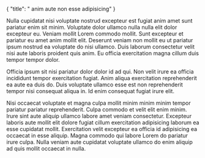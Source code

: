 {
  "title": " anim aute non esse adipisicing"
}

Nulla cupidatat nisi voluptate nostrud excepteur est fugiat anim amet sunt pariatur enim sit minim. Voluptate dolor ullamco nulla nulla elit dolor excepteur eu. Veniam mollit Lorem commodo mollit. Sunt excepteur et pariatur eu amet anim mollit elit. Deserunt veniam non mollit eu ut pariatur ipsum nostrud ea voluptate do nisi ullamco. Duis laborum consectetur velit nisi aute laboris proident quis anim. Eu officia exercitation magna cillum duis tempor tempor dolor.

Officia ipsum sit nisi pariatur dolor dolor id ad qui. Non velit irure ea officia incididunt tempor exercitation fugiat. Anim aliqua exercitation reprehenderit ea aute ea duis do. Duis voluptate ullamco esse est non reprehenderit tempor nisi consequat aliqua in. Id enim consequat fugiat irure elit.

Nisi occaecat voluptate et magna culpa mollit minim minim minim tempor pariatur pariatur reprehenderit. Culpa commodo et velit elit enim minim. Irure sint aute aliquip ullamco labore amet veniam consectetur. Excepteur laboris aute mollit elit dolore fugiat cillum exercitation adipisicing laborum ea esse cupidatat mollit. Exercitation velit excepteur ea officia id adipisicing ea occaecat in esse aliquip. Magna commodo qui labore Lorem do pariatur irure culpa. Nulla veniam aute cupidatat voluptate ullamco do enim aliquip ad quis mollit occaecat in nulla.